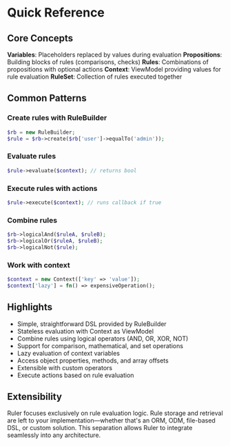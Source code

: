 # Quick Reference

## Core Concepts

**Variables**: Placeholders replaced by values during evaluation
**Propositions**: Building blocks of rules (comparisons, checks)
**Rules**: Combinations of propositions with optional actions
**Context**: ViewModel providing values for rule evaluation
**RuleSet**: Collection of rules executed together

## Common Patterns

### Create rules with RuleBuilder

```php
$rb = new RuleBuilder;
$rule = $rb->create($rb['user']->equalTo('admin'));
```

### Evaluate rules

```php
$rule->evaluate($context); // returns bool
```

### Execute rules with actions

```php
$rule->execute($context); // runs callback if true
```

### Combine rules

```php
$rb->logicalAnd($ruleA, $ruleB);
$rb->logicalOr($ruleA, $ruleB);
$rb->logicalNot($rule);
```

### Work with context

```php
$context = new Context(['key' => 'value']);
$context['lazy'] = fn() => expensiveOperation();
```

## Highlights

- Simple, straightforward DSL provided by RuleBuilder
- Stateless evaluation with Context as ViewModel
- Combine rules using logical operators (AND, OR, XOR, NOT)
- Support for comparison, mathematical, and set operations
- Lazy evaluation of context variables
- Access object properties, methods, and array offsets
- Extensible with custom operators
- Execute actions based on rule evaluation

## Extensibility

Ruler focuses exclusively on rule evaluation logic. Rule storage and retrieval are left to your implementation—whether that's an ORM, ODM, file-based DSL, or custom solution. This separation allows Ruler to integrate seamlessly into any architecture.
